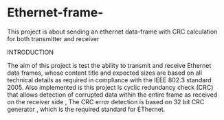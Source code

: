 # Ethernet-frame-
This project is about sending an ethernet data-frame with CRC calculation for both transmitter and receiver 

INTRODUCTION 

The aim of this project is test the ability to transmit and receive Ethernet data frames, whose content title and expected sizes 
are based on all technical details as required in compliance with the IEEE 802.3 standard 2005.
Also implemented is this project is cyclic redundancy check (CRC) that allows detection of corrupted data within the entire frame as received on the receiver side , The CRC error detection is based on 32 bit CRC generator , which is the required standard for EThernet. 
